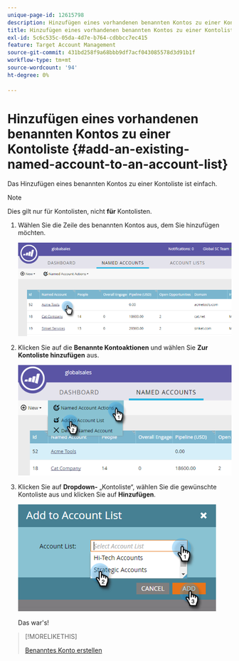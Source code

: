 ```yaml
---
unique-page-id: 12615798
description: Hinzufügen eines vorhandenen benannten Kontos zu einer Kontoliste - Marketo-Dokumente - Produktdokumentation
title: Hinzufügen eines vorhandenen benannten Kontos zu einer Kontoliste
exl-id: 5c6c535c-05da-4d7e-b764-cdbbcc7ec415
feature: Target Account Management
source-git-commit: 431bd258f9a68bbb9df7acf043085578d3d91b1f
workflow-type: tm+mt
source-wordcount: '94'
ht-degree: 0%

---
```


# Hinzufügen eines vorhandenen benannten Kontos zu einer Kontoliste {#add-an-existing-named-account-to-an-account-list}

Das Hinzufügen eines benannten Kontos zu einer Kontoliste ist einfach.

>[!NOTE]
>
>Dies gilt nur für Kontolisten, nicht **für** Kontolisten.

1. Wählen Sie die Zeile des benannten Kontos aus, dem Sie hinzufügen möchten.

   ![](assets/four-1.png)

1. Klicken Sie auf die **Benannte Kontoaktionen** und wählen Sie **Zur Kontoliste hinzufügen** aus.

   ![](assets/five-1.png)

1. Klicken Sie auf **Dropdown-** „Kontoliste“, wählen Sie die gewünschte Kontoliste aus und klicken Sie auf **Hinzufügen**.

   ![](assets/six-1.png)

   Das war&#39;s!

>[!MORELIKETHIS]
>
>[Benanntes Konto erstellen](/help/marketo/product-docs/target-account-management/target/named-accounts/create-a-named-account.md)
